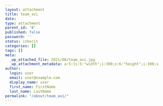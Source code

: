 ```yaml
---
layout: attachment
title: team_avi
date: 
type: attachment
parent_id: '6'
published: false
password: ''
status: inherit
categories: []
tags: []
meta:
  _wp_attached_file: 2021/08/team_avi.jpg
  _wp_attachment_metadata: a:5:{s:5:"width";i:300;s:6:"height";i:300;s:4:"file";s:20:"2021/08/team_avi.jpg";s:5:"sizes";a:2:{s:6:"medium";a:4:{s:4:"file";s:20:"team_avi-300x300.jpg";s:5:"width";i:300;s:6:"height";i:300;s:9:"mime-type";s:10:"image/jpeg";}s:9:"thumbnail";a:4:{s:4:"file";s:20:"team_avi-150x150.jpg";s:5:"width";i:150;s:6:"height";i:150;s:9:"mime-type";s:10:"image/jpeg";}}s:10:"image_meta";a:12:{s:8:"aperture";s:1:"0";s:6:"credit";s:0:"";s:6:"camera";s:0:"";s:7:"caption";s:0:"";s:17:"created_timestamp";s:1:"0";s:9:"copyright";s:0:"";s:12:"focal_length";s:1:"0";s:3:"iso";s:1:"0";s:13:"shutter_speed";s:1:"0";s:5:"title";s:0:"";s:11:"orientation";s:1:"0";s:8:"keywords";a:0:{}}}
author:
  login: user
  email: user@example.com
  display_name: user
  first_name: FirstName
  last_name: LastName
permalink: "/about/team_avi/"
---
```

